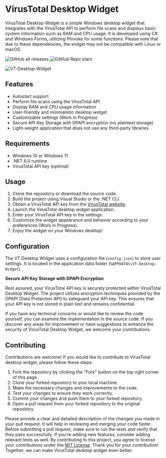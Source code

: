 # VirusTotal Desktop Widget

VirusTotal Desktop Widget is a simple Windows desktop widget that integrates with the VirusTotal API to perform file scans and displays basic system information such as RAM and CPU usage. It is developed using C# and Windows Forms, utilizing PInvoke for some functions. Please note that due to these dependencies, the widget may not be compatible with Linux or macOS.

  ![GitHub all releases](https://img.shields.io/github/downloads/AlexRasch/VirusTotal-Desktop-Widget/total) ![GitHub Repo stars](https://img.shields.io/github/stars/AlexRasch/VirusTotal-Desktop-Widget)



![VT-Desktop-Widget](https://github.com/AlexRasch/VT-Desktop-Widget/assets/46262688/bfa0b2b4-4405-404d-81d7-4980bc0c26c2)


## Features

- Autostart support
- Perform file scans using the VirusTotal API
- Display RAM and CPU usage information
- User-friendly and minimalistic desktop widget
- Customizable settings (Work in Progress)
- Secure API Key Storage with DPAPI encryption (no plaintext storage)
- Light-weight application that does not use any third-party libraries


## Requirements

- Windows 10 or Windows 11
- .NET 6.0 runtime
- VirusTotal API key (optimal)

## Usage

1. Clone the repository or download the source code.
2. Build the project using Visual Studio or the .NET CLI.
3. Obtain a VirusTotal API key from the [VirusTotal website](https://www.virustotal.com).
4. Launch the VirusTotal desktop widget application.
5. Enter your VirusTotal API key in the settings.
6. Customize the widget appearance and behavior according to your preferences (Work in Progress).
7. Enjoy the widget on your Windows desktop!

## Configuration

The VT Desktop Widget uses a configuration file (`config.json`) to store user settings. It is located in the application data folder (`%APPDATA%\VT-Desktop-Widget`).

**Secure API Key Storage with DPAPI Encryption**

Rest assured, your VirusTotal API key is securely protected within VirusTotal Desktop Widget. The project utilizes encryption techniques provided by the DPAPI (Data Protection API) to safeguard your API key. This ensures that your API key is not stored in plain text and remains confidential.

If you have any technical concerns or would like to review the code yourself, you can examine the implementation in the source code. If you discover any areas for improvement or have suggestions to enhance the security of VirusTotal Desktop Widget, we welcome your contributions.


## Contributing

Contributions are welcome! If you would like to contribute to VirusTotal desktop widget, please follow these steps:

1. Fork the repository by clicking the "Fork" button on the top right corner of this page.
2. Clone your forked repository to your local machine.
3. Make the necessary changes and improvements to the code.
4. Test your changes to ensure they work correctly.
5. Commit your changes and push them to your forked repository.
6. Open a pull request from your forked repository to the original repository.

Please provide a clear and detailed description of the changes you made in your pull request. It will help in reviewing and merging your code faster.
Before submitting a pull request, make sure to run the tests and verify that they pass successfully. If you're adding new features, consider adding relevant tests as well.
By contributing to this project, you agree to license your contributions under the [MIT License](LICENSE).
Thank you for your contribution! Together, we can make VirusTotal desktop widget even better.
